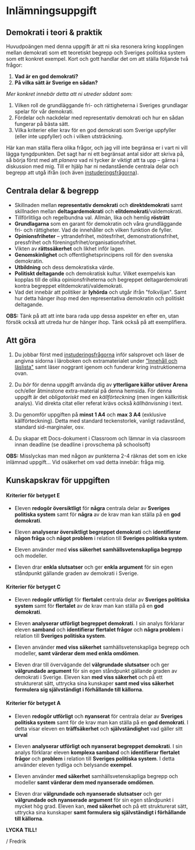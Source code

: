 # Inlämningsuppgift

## Demokrati i teori & praktik

Huvudpoängen med denna uppgift är att ni ska resonera kring kopplingen mellan demokrati som ett teoretiskt begrepp och Sveriges politiska system som ett konkret exempel. Kort och gott handlar det om att ställa följande två frågor:

1. **Vad är en god demokrati?** 
2. **På vilka sätt är Sverige en sådan?** 

_Mer konkret innebär detta att ni utreder sådant som:_

1. Vilken roll de grundläggande fri- och rättigheterna i Sveriges grundlagar spelar för vår demokrati. 
2. Fördelar och nackdelar med representativ demokrati och hur en sådan fungerar på bästa sätt.
3. Vilka kriterier eller krav för en god demokrati som Sverige uppfyller (eller inte uppfyller) och i vilken utsträckning. 

Här kan man ställa flera olika frågor, och jag vill inte begränsa er i vart ni vill lägga tyngdpunkten. Det sagt har ni ett begränsat antal sidor att skriva på, så börja först med att _planera_ vad ni tycker är viktigt att ta upp – gärna i diskussion med mig. Till er hjälp har ni nedanstående centrala delar och begrepp att utgå ifrån (och även [instuderingsfrågorna](instuderingsfragor_demokrati.md)).

## Centrala delar & begrepp

<!--**Kommentar:** Nedanstående lista är inte heltäckande utan en guide.  -->

* Skillnaden mellan **representativ demokrati** och **direktdemokrati** samt skillnaden mellan **deltagardemokrati** och **elitdemokrati**/valdemokrati. 
* Tillförlitliga och regelbundna val. Allmän, lika och hemlig **rösträtt**
* **Grundlagarna** som en garant för demokratin och våra grundläggande fri- och rättigheter. Vad de innehåller och vilken funktion de fyller. 
* **Opinionsfriheter** – yttrandefrihet, mötesfrihet,  demonstrationsfrihet, pressfrihet och  föreningsfrihet/organisationsfrihet.
* Vikten av **rättssäkerhet** och likhet inför lagen.
* **Genomskinlighet** och offentlighetsprincipens roll för den svenska demokratin. 
* **Utbildning** och dess demokratiska värde. 
* **Politiskt deltagande** och demokratisk kultur. Vilket exempelvis kan kopplas till de olika opinionsfriheterna och begreppet deltagardemokrati kontra begreppet elitdemokrati/valdemokrati. 
* Vad det innebär att politiker är **lyhörda** och utgår ifrån "folkviljan". Samt hur detta hänger ihop med den representativa demokratin och politiskt deltagande. 

<!--Vad det innebär att politiker är **lyhörda** och utgår ifrån "folkviljan". Hur detta hänger ihop med den representativa demokratin och politiskt deltagande genom konkreta exempel så som remissrundor. -->

**OBS:** Tänk på att att inte bara rada upp dessa aspekter en efter en, utan försök också att utreda hur de hänger ihop. Tänk också på att exemplifiera.

<!--borttaget: Olika funktioner inom den representativa demokratin, exempelvis remissrunda, eller sådant som poängen med partisystemet. -->

## Att göra 

1. Du jobbar först med [instuderingsfrågorna](instuderingsfragor_demokrati.md) inför salsprovet och läser de angivna sidorna i läroboken och extramaterialet under ["Innehåll och läslista"](../material/innehall_laslista_demokrati.md) samt läser noggrant igenom och funderar kring instruktionerna ovan.

2. Du *bör* för denna uppgift använda dig av **ytterligare källor utöver Arena** och/eller åtminstone extra-material på denna hemsida. För denna uppgift är det *obligatoriskt* med en *källförteckning* (men ingen källkritisk analys). Vid direkta citat eller referat krävs också *källhänvisning* i text. 

3. Du genomför uppgiften på **minst 1 A4** och **max 3 A4** (exklusive källförteckning). Detta med standard teckenstorlek, vanligt radavstånd, standard sid-marginaler, osv. 

4. Du skapar ett Docs-dokument i Classroom och lämnar in via classroom innan deadline (se deadline i provschema på schoolsoft)

**OBS:** Misslyckas man med någon av punkterna 2-4 räknas det som en icke inlämnad uppgift... Vid osäkerhet om vad detta innebär: fråga mig.

## Kunskapskrav för uppgiften

#### Kriterier för betyget E

- Eleven **redogör översiktligt** för **några** centrala delar av **Sveriges politiska system** samt för **några** av de krav man kan ställa på en **god demokrati**.

- Eleven **analyserar översiktligt begreppet demokrati** och **identifierar** **någon fråga** och **något problem** i relation till **Sveriges politiska system**. 

- Eleven använder med **viss säkerhet** **samhällsvetenskapliga begrepp** och modeller. <!--Lägga till ”begränsad" här? -->

- Eleven drar **enkla slutsatser** och ger **enkla argument** för sin egen ståndpunkt gällande graden av demokrati i Sverige.

#### Kriterier för betyget C

- Eleven **redogör utförligt** för **flertalet** centrala delar av **Sveriges politiska system** samt för **flertalet** av de krav man kan ställa på en **god demokrati**.

- Eleven **analyserar utförligt begreppet demokrati**. I sin analys förklarar eleven **samband** och **identifierar** **flertalet frågor** och **några problem** i relation till **Sveriges politiska system**. 

- Eleven använder **med viss säkerhet** samhällsvetenskapliga begrepp och modeller, **samt värderar dem med enkla omdömen**.

- Eleven drar till övervägande del **välgrundade slutsatser** och ger **välgrundade argument** för sin egen ståndpunkt gällande graden av demokrati i Sverige. Eleven kan **med viss säkerhet** och på ett strukturerat sätt, uttrycka sina kunskaper **samt med viss säkerhet formulera sig självständigt i förhållande till källorna**.

#### Kriterier för betyget A

<!--Tog bort ”flertalet” i första punkten nu... -->

- Eleven **redogör utförligt** och **nyanserat** för centrala delar av **Sveriges politiska system** samt för de krav man kan ställa på en **god demokrati**. I detta visar eleven en **träffsäkerhet** och **självständighet** vad gäller sitt **urval**

- Eleven **analyserar utförligt och nyanserat begreppet demokrati**. I sin analys förklarar eleven **komplexa samband** och **identifierar** **flertalet frågor** och **problem** i relation till **Sveriges politiska system**. I detta använder eleven tydliga och belysande **exempel**. 

- Eleven använder **med säkerhet** samhällsvetenskapliga begrepp och modeller **samt värderar dem med nyanserade omdömen**. 

- Eleven drar **välgrundade och nyanserade slutsatser** och ger **välgrundade och nyanserade argument** för sin egen ståndpunkt i mycket hög grad. Eleven kan, **med säkerhet** och på ett strukturerat sätt, uttrycka sina kunskaper **samt formulera sig självständigt i förhållande till källorna**.


**LYCKA TILL!**

/ Fredrik